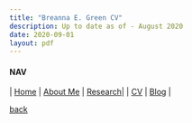 ```yaml
---
title: "Breanna E. Green CV"
description: Up to date as of - August 2020
date: 2020-09-01
layout: pdf
---
```


#### NAV

| [Home](./index.html) | [About Me](./about.html) | [Research](./research.html)|
| [CV](./cv.html)      | [Blog](./blog.html)      | 





[back](./)
